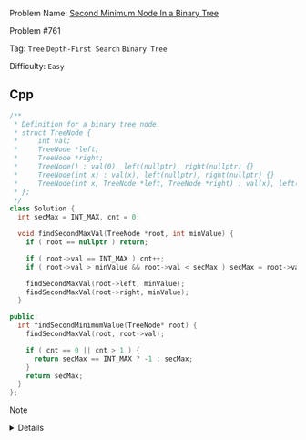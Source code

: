 Problem Name: [Second Minimum Node In a Binary Tree](https://leetcode.com/problems/second-minimum-node-in-a-binary-tree/description/)

Problem #761

Tag: `Tree` `Depth-First Search` `Binary Tree`

Difficulty: `Easy`

## Cpp

```cpp
/**
 * Definition for a binary tree node.
 * struct TreeNode {
 *     int val;
 *     TreeNode *left;
 *     TreeNode *right;
 *     TreeNode() : val(0), left(nullptr), right(nullptr) {}
 *     TreeNode(int x) : val(x), left(nullptr), right(nullptr) {}
 *     TreeNode(int x, TreeNode *left, TreeNode *right) : val(x), left(left), right(right) {}
 * };
 */
class Solution {
  int secMax = INT_MAX, cnt = 0;

  void findSecondMaxVal(TreeNode *root, int minValue) {
    if ( root == nullptr ) return;

    if ( root->val == INT_MAX ) cnt++;
    if ( root->val > minValue && root->val < secMax ) secMax = root->val;

    findSecondMaxVal(root->left, minValue);
    findSecondMaxVal(root->right, minValue);
  }

public:
  int findSecondMinimumValue(TreeNode* root) {
    findSecondMaxVal(root, root->val);

    if ( cnt == 0 || cnt > 1 ) {
      return secMax == INT_MAX ? -1 : secMax;
    }
    return secMax;
  }
};
```

> [!NOTE]
> 
> <details>
>   <li>Use depth-first search, find the value between <code>root</code> & <code>INT_MAX</code></li>
>   <li>As, the value of <code>root</code> must be the smallest value in the whole tree</li>
> </details>